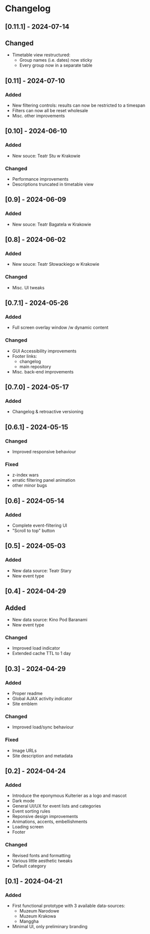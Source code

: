 # Changelog

## [0.11.1] - 2024-07-14

## Changed

- Timetable view restructured:
  - Group names (i.e. dates) now sticky
  - Every group now in a separate table

## [0.11] - 2024-07-10

### Added

- New filtering controls: results can now be restricted to a timespan
- Filters can now all be reset wholesale
- Misc. other improvements

## [0.10] - 2024-06-10

### Added

- New souce: Teatr Stu w Krakowie

### Changed

- Performance improvements
- Descriptions truncated in timetable view

## [0.9] - 2024-06-09

### Added

- New souce: Teatr Bagatela w Krakowie

## [0.8] - 2024-06-02

### Added

- New souce: Teatr Słowackiego w Krakowie

### Changed

- Misc. UI tweaks

## [0.7.1] - 2024-05-26

### Added

- Full screen overlay window /w dynamic content

### Changed

- GUI Accessibility improvements
- Footer links:
  - changelog
  - main repository
- Misc. back-end improvements

## [0.7.0] - 2024-05-17

### Added

- Changelog & retroactive versioning

## [0.6.1] - 2024-05-15

### Changed

- Improved responsive behaviour

### Fixed

- z-index wars
- erratic filtering panel animation
- other minor bugs

## [0.6] - 2024-05-14

### Added

- Complete event-filtering UI
- "Scroll to top" button

## [0.5] - 2024-05-03

### Added

- New data source: Teatr Stary
- New event type

## [0.4] - 2024-04-29

## Added

- New data source: Kino Pod Baranami
- New event type

### Changed

- Improved load indicator
- Extended cache TTL to 1 day

## [0.3] - 2024-04-29

### Added

- Proper readme
- Global AJAX activity indicator
- Site emblem

### Changed

- Improved load/sync behaviour

### Fixed

- Image URLs
- Site description and metadata

## [0.2] - 2024-04-24

### Added

- Introduce the eponymous Kulterier as a logo and mascot
- Dark mode
- General UI/UX for event lists and categories
- Event sorting rules
- Reponsive design improvements
- Animations, accents, embellishments
- Loading screen
- Footer

### Changed

- Revised fonts and formatting
- Various little aesthetic tweaks
- Default category

## [0.1] - 2024-04-21

### Added

- First functional prototype with 3 available data-sources:
  - Muzeum Narodowe
  - Muzeum Krakowa
  - Manggha
- Minimal UI, only preliminary branding
